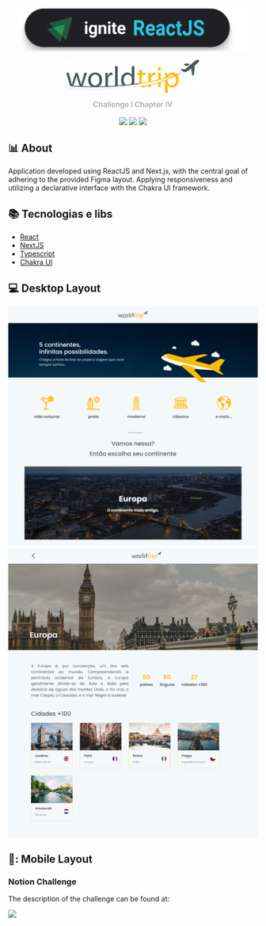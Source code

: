 
<p align="center">
  <img src="https://github.com/KRochaS/ignite-challenge-i-chapter-iv/blob/master/.github/ignite-reactjs.svg" width="470" > 
</p>
<p align="center">
  <img src="https://github.com/KRochaS/ignite-challenge-i-chapter-iv/blob/master/.github/logo.svg" width="270" > 
</p>
<p align="center">
  <img src="https://github.com/KRochaS/ignite-challenge-i-chapter-iv/blob/master/.github/challenge.svg" width="160" > 
</p>

<p align="center">	
   <img src="https://img.shields.io/badge/-ReactJS-47585B?style=flat&logoColor=white" />
  
   <img src="https://img.shields.io/badge/-NextJS v13-47585B?style=flat&logoColor=white" />
   
   <img src="https://img.shields.io/badge/-ChakraUI-47585B?style=flat&logoColor=white" />
</p>

## :bar_chart: About
Application developed using ReactJS and Next.js, with the central goal of adhering to the provided Figma layout. Applying responsiveness and utilizing a declarative interface with the Chakra UI framework.

## :books: Tecnologias e libs  

- [React](https://pt-br.reactjs.org/)
- [NextJS](https://nextjs.org/)
- [Typescript](https://www.typescriptlang.org/)
- [Chakra UI](https://chakra-ui.com/)

## :computer: Desktop Layout
 
<p align="center">
  <img src="https://github.com/KRochaS/ignite-challenge-i-chapter-iv/blob/master/.github/screenshot-01.png" width="986" >
  <img src="https://github.com/KRochaS/ignite-challenge-i-chapter-iv/blob/master/.github/screenshot-02.png" width="986" >
</p>

## 📱: Mobile Layout
 
<p align="center">
<!--   <img src="https://github.com/KRochaS/ignite-challenge-i-chapter-iv/blob/master/.github/screenshot-01.png" width="986" >
  <img src="https://github.com/KRochaS/ignite-challenge-i-chapter-iv/blob/master/.github/screenshot-02.png" width="986" > -->
</p>

### Notion Challenge 

The description of the challenge can be found at:

<a href="https://efficient-sloth-d85.notion.site/Desafio-01-Interface-com-Chakra-UI-d1274f7fd7f54283b9173b7fd8003cc6">
  <img src="https://img.shields.io/badge/Notion%20%20-PTBR-%47585B">
</a>

